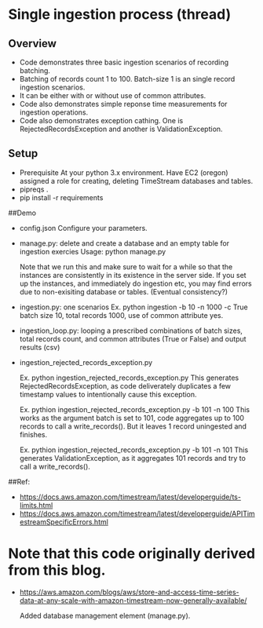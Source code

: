 # Single ingestion process (thread)

## Overview

* Code demonstrates three basic ingestion scenarios of recording batching.
* Batching of records count 1 to 100. Batch-size 1 is an single record ingestion scenarios.
* It can be either with or without use of common attributes.
* Code also demonstrates simple reponse time measurements for ingestion operations.
* Code also demonstrates exception cathing. One is RejectedRecordsException and another is ValidationException.

## Setup
* Prerequisite
  At your python 3.x environment. Have EC2 (oregon) assigned a role for creating, deleting TimeStream databases and tables.
* pipreqs .
* pip install -r requirements

##Demo
* config.json
  Configure your parameters.

* manage.py: delete and create a database and an empty table for ingestion exercies
  Usage: python manage.py

  Note that we run this and make sure to wait for a while so that the instances are consistently in its existence in the server side.
  If you set up the instances, and immediately do ingestion etc, you may find errors due to non-exisiting database or tables.
  (Eventual consistency?)
  
* ingestion.py: one scenarios
  Ex. python ingestion -b 10 -n 1000 -c True
      batch size 10, total records 1000, use of common attribute yes.

* ingestion_loop.py: looping a prescribed combinations of batch sizes, total records count, and common attributes (True or False) and output results (csv)

* ingestion_rejected_records_exception.py

  Ex. python ingestion_rejected_records_exception.py
      This generates RejectedRecordsException, as code deliverately duplicates a few timestamp values to intentionally cause this exception.
      
  Ex. pythion ingestion_rejected_records_exception.py -b 101 -n 100
      This works as the argument batch is set to 101, code aggregates up to 100 records to call a write_records(). But it leaves 1 record uningested and finishes.
      
  Ex. pythion ingestion_rejected_records_exception.py -b 101 -n 101
      This generates ValidationException, as it aggregates 101 records and try to call a write_records(). 

##Ref:
* https://docs.aws.amazon.com/timestream/latest/developerguide/ts-limits.html
* https://docs.aws.amazon.com/timestream/latest/developerguide/APITimestreamSpecificErrors.html

# Note that this code originally derived from this blog.
* https://aws.amazon.com/blogs/aws/store-and-access-time-series-data-at-any-scale-with-amazon-timestream-now-generally-available/

  Added database management element (manage.py).


